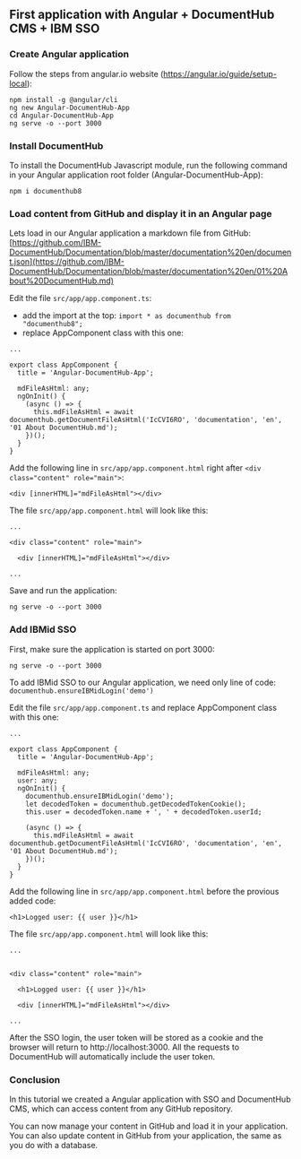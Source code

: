 ## First application with Angular + DocumentHub CMS + IBM SSO

### Create Angular application

Follow the steps from angular.io website (https://angular.io/guide/setup-local):

```
npm install -g @angular/cli
ng new Angular-DocumentHub-App
cd Angular-DocumentHub-App
ng serve -o --port 3000
```


### Install DocumentHub

To install the DocumentHub Javascript module, run the following command in your Angular application root folder (Angular-DocumentHub-App):

```
npm i documenthub8
```


### Load content from GitHub and display it in an Angular page

Lets load in our Angular application a markdown file from GitHub: [https://github.com/IBM-DocumentHub/Documentation/blob/master/documentation%20en/document.json](https://github.com/IBM-DocumentHub/Documentation/blob/master/documentation%20en/01%20About%20DocumentHub.md)

Edit the file ```src/app/app.component.ts```:
- add the import at the top: ```import * as documenthub from "documenthub8";```
- replace AppComponent class with this one:

```
...

export class AppComponent {
  title = 'Angular-DocumentHub-App';
  
  mdFileAsHtml: any;
  ngOnInit() {
    (async () => {
      this.mdFileAsHtml = await documenthub.getDocumentFileAsHtml('IcCVI6RO', 'documentation', 'en', '01 About DocumentHub.md');
    })();
  }
}
```

Add the following line in ```src/app/app.component.html``` right after ```<div class="content" role="main">```:

```
<div [innerHTML]="mdFileAsHtml"></div>
```

The file ```src/app/app.component.html``` will look like this:

```
...

<div class="content" role="main">

  <div [innerHTML]="mdFileAsHtml"></div>

...
```

Save and run the application:

```
ng serve -o --port 3000
```

### Add IBMid SSO

First, make sure the application is started on port 3000:

```
ng serve -o --port 3000
```

To add IBMid SSO to our Angular application, we need only line of code: ```documenthub.ensureIBMidLogin('demo')```

Edit the file ```src/app/app.component.ts``` and replace AppComponent class with this one:

```
...

export class AppComponent {
  title = 'Angular-DocumentHub-App';
  
  mdFileAsHtml: any;
  user: any;
  ngOnInit() {
    documenthub.ensureIBMidLogin('demo');
    let decodedToken = documenthub.getDecodedTokenCookie();
    this.user = decodedToken.name + ', ' + decodedToken.userId;
    
    (async () => {
      this.mdFileAsHtml = await documenthub.getDocumentFileAsHtml('IcCVI6RO', 'documentation', 'en', '01 About DocumentHub.md');
    })();
  }
}
```

Add the following line in ```src/app/app.component.html``` before the provious added code:

```
<h1>Logged user: {{ user }}</h1>
```

The file ```src/app/app.component.html``` will look like this:

```
...


<div class="content" role="main">

  <h1>Logged user: {{ user }}</h1>

  <div [innerHTML]="mdFileAsHtml"></div>

...
```


After the SSO login, the user token will be stored as a cookie and the browser will return to http://localhost:3000. All the requests to DocumentHub will automatically include the user token.



### Conclusion

In this tutorial we created a Angular application with SSO and DocumentHub CMS, which can access content from any GitHub repository.

You can now manage your content in GitHub and load it in your application. You can also update content in GitHub from your application, the same as you do with a database.
